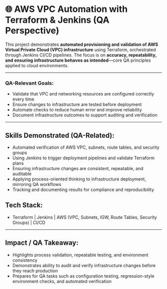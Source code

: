 # 🌐 AWS VPC Automation with Terraform & Jenkins (QA Perspective)


 
This project demonstrates **automated provisioning and validation of AWS Virtual Private Cloud (VPC) infrastructure** using Terraform, orchestrated through Jenkins CI/CD pipelines. The focus is on **accuracy, repeatability, and ensuring infrastructure behaves as intended**—core QA principles applied to cloud environments.

---

### QA-Relevant Goals:

- Validate that VPC and networking resources are configured correctly every time
- Ensure changes to infrastructure are tested before deployment
- Automate checks to reduce human error and improve reliability
- Document infrastructure outcomes to support auditing and verification

--- 
## Skills Demonstrated (QA-Related):

- Automated verification of AWS VPC, subnets, route tables, and security groups
- Using Jenkins to trigger deployment pipelines and validate Terraform plans
- Ensuring infrastructure changes are consistent, repeatable, and auditable
- Applying process-oriented thinking to infrastructure deployment, mirroring QA workflows
- Tracking and documenting results for compliance and reproducibility

## Tech Stack:
- Terraform | Jenkins | AWS (VPC, Subnets, IGW, Route Tables, Security Groups) | CI/CD
---
## Impact / QA Takeaway:

- Highlights process validation, repeatable testing, and environment consistency
- Demonstrates ability to audit and verify infrastructure changes before they reach production
- Prepares for QA tasks such as configuration testing, regression-style environment checks, and automated verification
